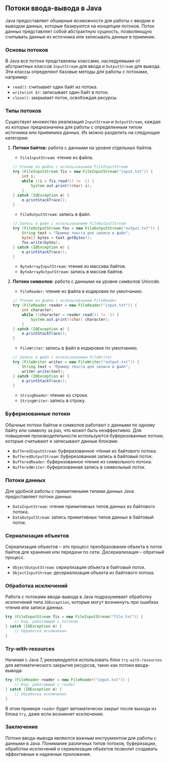 ## Потоки ввода-вывода в Java

Java предоставляет обширные возможности для работы с вводом и выводом данных, которые базируются на концепции потоков. Поток данных представляет собой абстрактную сущность, позволяющую считывать данные из источника или записывать данные в приемник. 

### Основы потоков

В Java все потоки представлены классами, наследуемыми от абстрактных классов `InputStream` для ввода и `OutputStream` для вывода. Эти классы определяют базовые методы для работы с потоками, например:

- `read()`: считывает один байт из потока.
- `write(int b)`: записывает один байт в поток.
- `close()`: закрывает поток, освобождая ресурсы.

### Типы потоков

Существует множество реализаций `InputStream` и `OutputStream`, каждая из которых предназначена для работы с определенным типом источника или приемника данных. Их можно разделить на следующие категории:

1. **Потоки байтов:** работа с данными на уровне отдельных байтов. 
    - `FileInputStream`: чтение из файла.
    ```java
    // Чтение из файла с использованием FileInputStream
    try (FileInputStream fis = new FileInputStream("input.txt")) {
        int i;
        while ((i = fis.read()) != -1) {
            System.out.print((char) i);
        }
    } catch (IOException e) {
        e.printStackTrace();
    }
    ```
    - `FileOutputStream`: запись в файл.
    ```java
    // Запись в файл с использованием FileOutputStream
    try (FileOutputStream fos = new FileOutputStream("output.txt")) {
        String text = "Пример текста для записи в файл";
        byte[] bytes = text.getBytes();
        fos.write(bytes);
    } catch (IOException e) {
        e.printStackTrace();
    }
    ```
    - `ByteArrayInputStream`: чтение из массива байтов.
    - `ByteArrayOutputStream`: запись в массив байтов.

2. **Потоки символов:** работа с данными на уровне символов Unicode.
    - `FileReader`: чтение из файла в кодировке по умолчанию.
    ```java
    // Чтение из файла с использованием FileReader
    try (FileReader reader = new FileReader("input.txt")) {
        int character;
        while ((character = reader.read()) != -1) {
            System.out.print((char) character);
        }
    } catch (IOException e) {
        e.printStackTrace();
    }
    ```
    - `FileWriter`: запись в файл в кодировке по умолчанию.
    ```java
    // Запись в файл с использованием FileWriter
    try (FileWriter writer = new FileWriter("output.txt")) {
        String text = "Пример текста для записи в файл";
        writer.write(text);
    } catch (IOException e) {
        e.printStackTrace();
    }
    ```
    - `StringReader`: чтение из строки.
    - `StringWriter`: запись в строку.

### Буферизованные потоки

Обычные потоки байтов и символов работают с данными по одному байту или символу за раз, что может быть неэффективно. Для повышения производительности используются буферизованные потоки, которые считывают и записывают данные блоками.

- `BufferedInputStream`: буферизованное чтение из байтового потока.
- `BufferedOutputStream`: буферизованная запись в байтовый поток.
- `BufferedReader`: буферизованное чтение из символьного потока.
- `BufferedWriter`: буферизованная запись в символьный поток.

### Потоки данных

Для удобной работы с примитивными типами данных Java предоставляет потоки данных:

- `DataInputStream`: чтение примитивных типов данных из байтового потока.
- `DataOutputStream`: запись примитивных типов данных в байтовый поток.

### Сериализация объектов

Сериализация объектов – это процесс преобразования объекта в поток байтов для хранения или передачи по сети. Десериализация – обратный процесс.

- `ObjectOutputStream`: сериализация объекта в байтовый поток.
- `ObjectInputStream`: десериализация объекта из байтового потока.

### Обработка исключений

Работа с потоками ввода-вывода в Java подразумевает обработку исключений типа `IOException`, которые могут возникнуть при ошибках чтения или записи данных.

```java
try (FileInputStream fis = new FileInputStream("file.txt")) {
    // Код, работающий с потоком
} catch (IOException e) {
    // Обработка исключения
}
```

### Try-with-resources

Начиная с Java 7, рекомендуется использовать блок `try-with-resources` для автоматического закрытия ресурсов, таких как потоки ввода-вывода:

```java
try (FileReader reader = new FileReader("input.txt")) {
    // Код, работающий с reader
} catch (IOException e) {
    // Обработка исключения
}
```

В этом примере `reader` будет автоматически закрыт после выхода из блока `try`, даже если возникнет исключение.

### Заключение

Потоки ввода-вывода являются важным инструментом для работы с данными в Java. Понимание различных типов потоков, буферизации, обработки исключений и сериализации объектов позволит создавать эффективные и надежные приложения.
